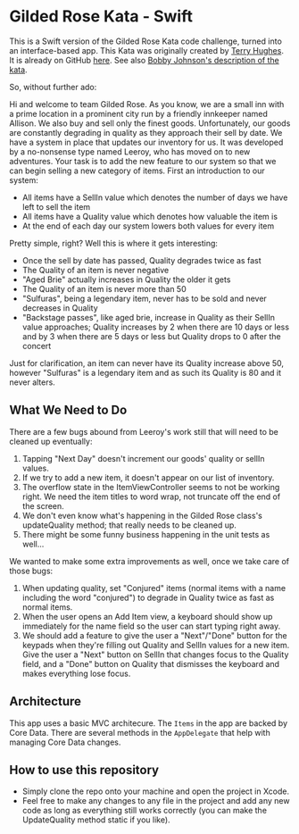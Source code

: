 # Gilded Rose Kata - Swift

This is a Swift version of the Gilded Rose Kata code challenge, turned into an interface-based app.
This Kata was originally created by [Terry Hughes](http://twitter.com/#!/TerryHughes). It is already on GitHub [here](https://github.com/NotMyself/GildedRose). See also [Bobby Johnson's description of the kata](http://iamnotmyself.com/2011/02/13/refactor-this-the-gilded-rose-kata/).

So, without further ado:

Hi and welcome to team Gilded Rose. As you know, we are a small inn with a prime location in a prominent city run by a friendly innkeeper named Allison. We also buy and sell only the finest goods. Unfortunately, our goods are constantly degrading in quality as they approach their sell by date. We have a system in place that updates our inventory for us. It was developed by a no-nonsense type named Leeroy, who has moved on to new adventures. Your task is to add the new feature to our system so that we can begin selling a new category of items. First an introduction to our system:

- All items have a SellIn value which denotes the number of days we have left to sell the item
- All items have a Quality value which denotes how valuable the item is
- At the end of each day our system lowers both values for every item

Pretty simple, right? Well this is where it gets interesting:

- Once the sell by date has passed, Quality degrades twice as fast
- The Quality of an item is never negative
- "Aged Brie" actually increases in Quality the older it gets
- The Quality of an item is never more than 50
- "Sulfuras", being a legendary item, never has to be sold and never decreases in Quality
- "Backstage passes", like aged brie, increase in Quality as their SellIn value approaches; Quality increases by 2 when there are 10 days or less and by 3 when there are 5 days or less but Quality drops to 0 after the concert

Just for clarification, an item can never have its Quality increase above 50, however "Sulfuras" is a legendary item and as such its Quality is 80 and it never alters.

## What We Need to Do

There are a few bugs abound from Leeroy's work still that will need to be cleaned up eventually:

1. Tapping "Next Day" doesn't increment our goods' quality or sellIn values.
2. If we try to add a new item, it doesn't appear on our list of inventory.
3. The overflow state in the ItemViewController seems to not be working right. We need the item titles to word wrap, not truncate off the end of the screen.
4. We don't even know what's happening in the Gilded Rose class's updateQuality method; that really needs to be cleaned up.
5. There might be some funny business happening in the unit tests as well...

We wanted to make some extra improvements as well, once we take care of those bugs:

1. When updating quality, set "Conjured" items (normal items with a name including the word "conjured") to degrade in Quality twice as fast as normal items.
2. When the user opens an Add Item view, a keyboard should show up immediately for the name field so the user can start typing right away.
3. We should add a feature to give the user a "Next"/"Done" button for the keypads when they're filling out Quality and SellIn values for a new item. Give the user a "Next" button on SellIn that changes focus to the Quality field, and a "Done" button on Quality that dismisses the keyboard and makes everything lose focus.

## Architecture

This app uses a basic MVC architecure. The `Items` in the app are backed by Core Data. There are several methods in the `AppDelegate` that help with managing Core Data changes.

## How to use this repository

- Simply clone the repo onto your machine and open the project in Xcode.
- Feel free to make any changes to any file in the project and add any new code as long as everything still works correctly (you can make the UpdateQuality method static if you like).


